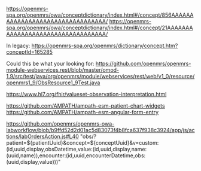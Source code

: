 https://openmrs-spa.org/openmrs/owa/conceptdictionary/index.html#/concept/856AAAAAAAAAAAAAAAAAAAAAAAAAAAAAAAAA/
https://openmrs-spa.org/openmrs/owa/conceptdictionary/index.html#/concept/21AAAAAAAAAAAAAAAAAAAAAAAAAAAAAAAAAA/

In legacy: https://openmrs-spa.org/openmrs/dictionary/concept.htm?conceptId=165285

Could this be what your looking for: https://github.com/openmrs/openmrs-module-webservices.rest/blob/master/omod-1.9/src/test/java/org/openmrs/module/webservices/rest/web/v1_0/resource/openmrs1_9/ObsResource1_9Test.java

https://www.hl7.org/fhir/valueset-observation-interpretation.html

https://github.com/AMPATH/ampath-esm-patient-chart-widgets
https://github.com/AMPATH/ampath-esm-angular-form-entry

https://github.com/openmrs/openmrs-owa-labworkflow/blob/b9ffd52d2d01ac5d83073f4b8fca637f938c3924/app/js/actions/labOrdersAction.js#L40
"obs/?patient=${patientUuid}&concept=${conceptUuid}&v=custom:(id,uuid,display,obsDatetime,value:(id,uuid,display,name:(uuid,name)),encounter:(id,uuid,encounterDatetime,obs:(uuid,display,value)))"
